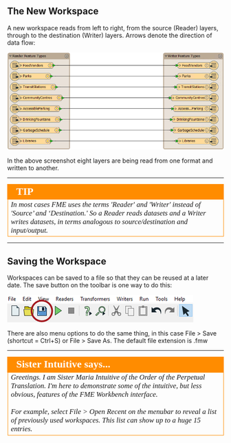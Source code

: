 ## The New Workspace ##
A new workspace reads from left to right, from the source (Reader) layers, through to the destination (Writer) layers. Arrows denote the direction of data flow:

![](./Images/Img1.019.NewWorkspace.png)

In the above screenshot eight layers are being read from one format and written to another.

---

<!--Tip Section--> 

<table style="border-spacing: 0px">
<tr>
<td style="vertical-align:middle;background-color:darkorange;border: 2px solid darkorange">
<i class="fa fa-info-circle fa-lg fa-pull-left fa-fw" style="color:white;padding-right: 12px;vertical-align:text-top"></i>
<span style="color:white;font-size:x-large;font-weight: bold;font-family:serif">TIP</span>
</td>
</tr>

<tr>
<td style="border: 1px solid darkorange">
<span style="font-family:serif; font-style:italic; font-size:larger">
In most cases FME uses the terms 'Reader' and 'Writer' instead of 'Source’ and ‘Destination.' So a Reader reads datasets and a Writer writes datasets, in terms analogous to source/destination and input/output.
</span>
</td>
</tr>
</table>

---

## Saving the Workspace ##
Workspaces can be saved to a file so that they can be reused at a later date. The save button on the toolbar is one way to do this:

![](./Images/Img1.020.SavingWorkspace.png)

There are also menu options to do the same thing, in this case File &gt; Save (shortcut = Ctrl+S) or File &gt; Save As. The default file extension is .fmw

---

<!--Person X Says Section-->

<table style="border-spacing: 0px">
<tr>
<td style="vertical-align:middle;background-color:darkorange;border: 2px solid darkorange">
<i class="fa fa-quote-left fa-lg fa-pull-left fa-fw" style="color:white;padding-right: 12px;vertical-align:text-top"></i>
<span style="color:white;font-size:x-large;font-weight: bold;font-family:serif">Sister Intuitive says...</span>
</td>
</tr>

<tr>
<td style="border: 1px solid darkorange">
<span style="font-family:serif; font-style:italic; font-size:larger">
Greetings. I am Sister Maria Intuitive of the Order of the Perpetual Translation. I'm here to demonstrate some of the intuitive, but less obvious, features of the FME Workbench interface.
<br><br>For example, select File &gt; Open Recent on the menubar to reveal a list of previously used workspaces. This list can show up to a huge 15 entries.
</span>
</td>
</tr>
</table>